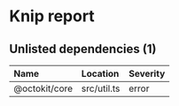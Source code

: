 # Knip report

## Unlisted dependencies (1)

| Name          | Location    | Severity |
| :------------ | :---------- | :------- |
| @octokit/core | src/util.ts | error    |

